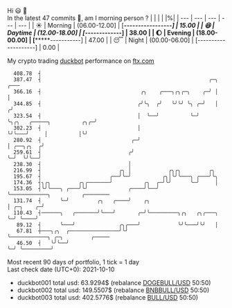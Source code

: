 Hi :smiley: :wave:  
In the latest 47 commits :bug:, am I morning person ? 
| | | | |%|
| --- | --- | --- | --- | --- |
| :sunny: | Morning | (06.00-12.00] | [***-----------------] | 15.00 |
| :satisfied: | Daytime | (12.00-18.00] | [*******-------------] | 38.00 |
| :moon: | Evening | (18.00-00.00] | [*********-----------] | 47.00 |
| :sleeping: | Night | (00.00-06.00] | [--------------------] | 0.00 |

My crypto trading [duckbot](https://github.com/jojoee/duckbot) performance on [ftx.com](https://ftx.com/#a=13144711)
```
  408.78  ┤
  387.47  ┤                                                      ╭─╮                            ╭───
  366.16  ┤                                ╭╮    ╭───╮╭╮╭─╮    ╭─╯ │                            │
  344.85  ┤                               ╭╯╰╮  ╭╯   ╰╯╰╯ ╰╮ ╭─╯   │                           ╭╯
  323.54  ┤                               │  ╰──╯          ╰─╯     ╰╮╭╮   ╭─────╮          ╭╮╭─╯
  302.23  ┤                               │                         ╰╯╰───╯     │          │╰╯
  280.92  ┤                             ╭─╯                                     │ ╭──╮╭╮  ╭╯
  259.61  ┤                            ╭╯                                       ╰─╯  ╰╯╰──╯
  238.30  ┤                            │
  216.99  ┤                         ╭╮ │            ╭╮╭╮         ╭╮
  195.67  ┤                      ╭──╯╰─╯          ╭╮│╰╯╰───╮ ╭───╯╰╮
  174.36  ┤╮╭╮         ╭╮╭───────╯          ╭╮  ╭─╯╰╯      ╰─╯     │
  153.05  ┤╰╯╰───╮ ╭───╯╰╯             ╭────╯╰──╯                  ╰────────────╮          ╭────────
  131.74  ┤      ╰─╯         ╭╮   ╭────╯    ╭╮                                  │ ╭─╮    ╭─╯
  110.43  ┤──────╮   ╭───────╯╰───╯       ╭─╯╰─────────╮╭╮   ╭╮╭───╮            ╰─╯ ╰────╯
   89.12  ┤      ╰───╯              ╭╮╭───╯            ╰╯╰───╯╰╯   │
   67.81  ┼───╮╭╮  ╭────────────────╯╰╯                            ╰────────────╮ ╭─╮         ╭─────
   46.50  ┤   ╰╯╰──╯                                                            ╰─╯ ╰─────────╯
```
Most recent 90 days of portfolio, 1 tick = 1 day<br />
Last check date (UTC+0): 2021-10-10
- duckbot001 total usd: 63.9294$ (rebalance [DOGEBULL/USD](https://ftx.com/trade/DOGEBULL/USD#a=13144711) 50:50)
- duckbot002 total usd: 149.5507$ (rebalance [BNBBULL/USD](https://ftx.com/trade/BNBBULL/USD#a=13144711) 50:50)
- duckbot003 total usd: 402.5776$ (rebalance [BULL/USD](https://ftx.com/trade/BULL/USD#a=13144711) 50:50)

